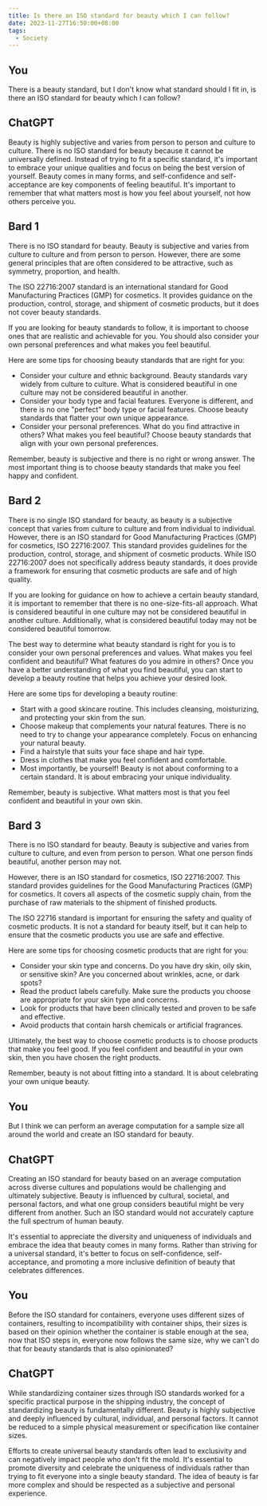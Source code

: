 ```yaml
---
title: Is there an ISO standard for beauty which I can follow?
date: 2023-11-27T16:50:00+08:00
tags:
  - Society
---
```

## You
There is a beauty standard, but I don't know what standard should I fit in, is there an ISO standard for beauty which I can follow?

## ChatGPT
Beauty is highly subjective and varies from person to person and culture to culture. There is no ISO standard for beauty because it cannot be universally defined. Instead of trying to fit a specific standard, it's important to embrace your unique qualities and focus on being the best version of yourself. Beauty comes in many forms, and self-confidence and self-acceptance are key components of feeling beautiful. It's important to remember that what matters most is how you feel about yourself, not how others perceive you.

## Bard 1
There is no ISO standard for beauty. Beauty is subjective and varies from culture to culture and from person to person. However, there are some general principles that are often considered to be attractive, such as symmetry, proportion, and health.

The ISO 22716:2007 standard is an international standard for Good Manufacturing Practices (GMP) for cosmetics. It provides guidance on the production, control, storage, and shipment of cosmetic products, but it does not cover beauty standards.

If you are looking for beauty standards to follow, it is important to choose ones that are realistic and achievable for you. You should also consider your own personal preferences and what makes you feel beautiful.

Here are some tips for choosing beauty standards that are right for you:

* Consider your culture and ethnic background. Beauty standards vary widely from culture to culture. What is considered beautiful in one culture may not be considered beautiful in another.
* Consider your body type and facial features. Everyone is different, and there is no one "perfect" body type or facial features. Choose beauty standards that flatter your own unique appearance.
* Consider your personal preferences. What do you find attractive in others? What makes you feel beautiful? Choose beauty standards that align with your own personal preferences.

Remember, beauty is subjective and there is no right or wrong answer. The most important thing is to choose beauty standards that make you feel happy and confident.

## Bard 2
There is no single ISO standard for beauty, as beauty is a subjective concept that varies from culture to culture and from individual to individual. However, there is an ISO standard for Good Manufacturing Practices (GMP) for cosmetics, ISO 22716:2007. This standard provides guidelines for the production, control, storage, and shipment of cosmetic products. While ISO 22716:2007 does not specifically address beauty standards, it does provide a framework for ensuring that cosmetic products are safe and of high quality.

If you are looking for guidance on how to achieve a certain beauty standard, it is important to remember that there is no one-size-fits-all approach. What is considered beautiful in one culture may not be considered beautiful in another culture. Additionally, what is considered beautiful today may not be considered beautiful tomorrow.

The best way to determine what beauty standard is right for you is to consider your own personal preferences and values. What makes you feel confident and beautiful? What features do you admire in others? Once you have a better understanding of what you find beautiful, you can start to develop a beauty routine that helps you achieve your desired look.

Here are some tips for developing a beauty routine:

* Start with a good skincare routine. This includes cleansing, moisturizing, and protecting your skin from the sun.
* Choose makeup that complements your natural features. There is no need to try to change your appearance completely. Focus on enhancing your natural beauty.
* Find a hairstyle that suits your face shape and hair type.
* Dress in clothes that make you feel confident and comfortable.
* Most importantly, be yourself! Beauty is not about conforming to a certain standard. It is about embracing your unique individuality.

Remember, beauty is subjective. What matters most is that you feel confident and beautiful in your own skin.

## Bard 3
There is no ISO standard for beauty. Beauty is subjective and varies from culture to culture, and even from person to person. What one person finds beautiful, another person may not.

However, there is an ISO standard for cosmetics, ISO 22716:2007. This standard provides guidelines for the Good Manufacturing Practices (GMP) for cosmetics. It covers all aspects of the cosmetic supply chain, from the purchase of raw materials to the shipment of finished products.

The ISO 22716 standard is important for ensuring the safety and quality of cosmetic products. It is not a standard for beauty itself, but it can help to ensure that the cosmetic products you use are safe and effective.

Here are some tips for choosing cosmetic products that are right for you:

* Consider your skin type and concerns. Do you have dry skin, oily skin, or sensitive skin? Are you concerned about wrinkles, acne, or dark spots?
* Read the product labels carefully. Make sure the products you choose are appropriate for your skin type and concerns.
* Look for products that have been clinically tested and proven to be safe and effective.
* Avoid products that contain harsh chemicals or artificial fragrances.

Ultimately, the best way to choose cosmetic products is to choose products that make you feel good. If you feel confident and beautiful in your own skin, then you have chosen the right products.

Remember, beauty is not about fitting into a standard. It is about celebrating your own unique beauty.

## You
But I think we can perform an average computation for a sample size all around the world and create an ISO standard for beauty.

## ChatGPT
Creating an ISO standard for beauty based on an average computation across diverse cultures and populations would be challenging and ultimately subjective. Beauty is influenced by cultural, societal, and personal factors, and what one group considers beautiful might be very different from another. Such an ISO standard would not accurately capture the full spectrum of human beauty.

It's essential to appreciate the diversity and uniqueness of individuals and embrace the idea that beauty comes in many forms. Rather than striving for a universal standard, it's better to focus on self-confidence, self-acceptance, and promoting a more inclusive definition of beauty that celebrates differences.

## You
Before the ISO standard for containers, everyone uses different sizes of containers, resulting to incompatibility with container ships, their sizes is based on their opinion whether the container is stable enough at the sea, now that ISO steps in, everyone now follows the same size, why we can't do that for beauty standards that is also opinionated?

## ChatGPT
While standardizing container sizes through ISO standards worked for a specific practical purpose in the shipping industry, the concept of standardizing beauty is fundamentally different. Beauty is highly subjective and deeply influenced by cultural, individual, and personal factors. It cannot be reduced to a simple physical measurement or specification like container sizes.

Efforts to create universal beauty standards often lead to exclusivity and can negatively impact people who don't fit the mold. It's essential to promote diversity and celebrate the uniqueness of individuals rather than trying to fit everyone into a single beauty standard. The idea of beauty is far more complex and should be respected as a subjective and personal experience.